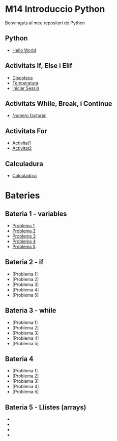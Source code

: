 # M14 Introduccio Python

Benvinguts al meu repositori de Python
## Python
- [Hello World](hello_world.py)
## Activitats If, Else i Elif
- [Discoteca](Discoteca.py)
- [Temperatura](Temperatura.py)
- [iniciar Sessió](iniciarSessió.py)
## Activitats While, Break, i Continue
- [Numero factorial](numfactorial.py)

## Activitats For
- [Activitat1](foractivitat1.py)
- [Activitat2](foractivitat2.py)

## Calculadura
- [Calculadora](calculadora.py)


#  Bateries
## Bateria 1 - variables

- [Problema 1](Bateria1-1.py)
- [Problema 2](Bateria1-2.py)
- [Problema 3](Bateria1-3.py)
- [Problema 4](Bateria1-4.py)
- [Problema 5](Bateria1-5.py)

## Bateria 2 - if

- [Problema 1]
- [Problema 2]
- [Problema 3]
- [Problema 4]
- [Problema 5]

## Bateria 3 - while

- [Problema 1]
- [Problema 2]
- [Problema 3]
- [Problema 4]
- [Problema 5]

## Bateria 4

- [Problema 1]
- [Problema 2]
- [Problema 3]
- [Problema 4]
- [Problema 5]

## Bateria 5 - Llistes (arrays)

-
-
-
-
